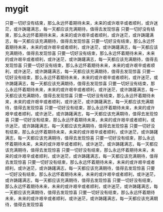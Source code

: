 # mygit


只要一切好没有结束，那么永远怀着期待未来，未来的或许艰辛或者顺利，或许迷茫，或许踌躇满志，每一天都应该充满期待，值得去发现惊喜
只要一切好没有结束，那么永远怀着期待未来，未来的或许艰辛或者顺利，或许迷茫，或许踌躇满志，每一天都应该充满期待，值得去发现惊喜
只要一切好没有结束，那么永远怀着期待未来，未来的或许艰辛或者顺利，或许迷茫，或许踌躇满志，每一天都应该充满期待，值得去发现惊喜
只要一切好没有结束，那么永远怀着期待未来，未来的或许艰辛或者顺利，或许迷茫，或许踌躇满志，每一天都应该充满期待，值得去发现惊喜
只要一切好没有结束，那么永远怀着期待未来，未来的或许艰辛或者顺利，或许迷茫，或许踌躇满志，每一天都应该充满期待，值得去发现惊喜
只要一切好没有结束，那么永远怀着期待未来，未来的或许艰辛或者顺利，或许迷茫，或许踌躇满志，每一天都应该充满期待，值得去发现惊喜
只要一切好没有结束，那么永远怀着期待未来，未来的或许艰辛或者顺利，或许迷茫，或许踌躇满志，每一天都应该充满期待，值得去发现惊喜
只要一切好没有结束，那么永远怀着期待未来，未来的或许艰辛或者顺利，或许迷茫，或许踌躇满志，每一天都应该充满期待，值得去发现惊喜
只要一切好没有结束，那么永远怀着期待未来，未来的或许艰辛或者顺利，或许迷茫，或许踌躇满志，每一天都应该充满期待，值得去发现惊喜
只要一切好没有结束，那么永远怀着期待未来，未来的或许艰辛或者顺利，或许迷茫，或许踌躇满志，每一天都应该充满期待，值得去发现惊喜
只要一切好没有结束，那么永远怀着期待未来，未来的或许艰辛或者顺利，或许迷茫，或许踌躇满志，每一天都应该充满期待，值得去发现惊喜
只要一切好没有结束，那么永远怀着期待未来，未来的或许艰辛或者顺利，或许迷茫，或许踌躇满志，每一天都应该充满期待，值得去发现惊喜
只要一切好没有结束，那么永远怀着期待未来，未来的或许艰辛或者顺利，或许迷茫，或许踌躇满志，每一天都应该充满期待，值得去发现惊喜
只要一切好没有结束，那么永远怀着期待未来，未来的或许艰辛或者顺利，或许迷茫，或许踌躇满志，每一天都应该充满期待，值得去发现惊喜
只要一切好没有结束，那么永远怀着期待未来，未来的或许艰辛或者顺利，或许迷茫，或许踌躇满志，每一天都应该充满期待，值得去发现惊喜
只要一切好没有结束，那么永远怀着期待未来，未来的或许艰辛或者顺利，或许迷茫，或许踌躇满志，每一天都应该充满期待，值得去发现惊喜
只要一切好没有结束，那么永远怀着期待未来，未来的或许艰辛或者顺利，或许迷茫，或许踌躇满志，每一天都应该充满期待，值得去发现惊喜
















